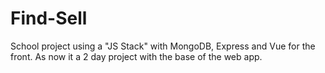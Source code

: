 # Find-Sell
School project using a "JS Stack" with MongoDB, Express and Vue for the front. As now it a 2 day project with the base of the web app.
